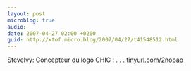 ```yaml
---
layout: post
microblog: true
audio: 
date: 2007-04-27 02:00 +0200
guid: http://xtof.micro.blog/2007/04/27/t41548512.html
---
```

SteveIvy: Concepteur du logo CHIC !      . . . [tinyurl.com/2nopao](http://tinyurl.com/2nopao)
